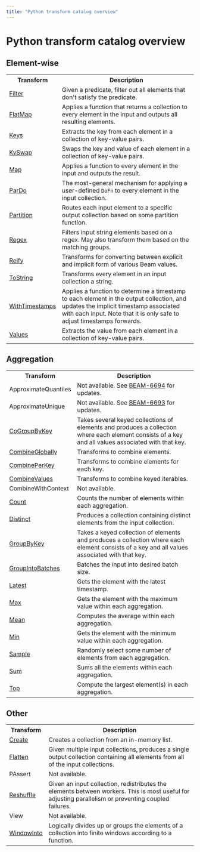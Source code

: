 ```yaml
---
title: "Python transform catalog overview"
---
```

<!--
Licensed under the Apache License, Version 2.0 (the "License");
you may not use this file except in compliance with the License.
You may obtain a copy of the License at

http://www.apache.org/licenses/LICENSE-2.0

Unless required by applicable law or agreed to in writing, software
distributed under the License is distributed on an "AS IS" BASIS,
WITHOUT WARRANTIES OR CONDITIONS OF ANY KIND, either express or implied.
See the License for the specific language governing permissions and
limitations under the License.
-->

# Python transform catalog overview

## Element-wise

<table class="table-bordered table-striped">
  <tr><th>Transform</th><th>Description</th></tr>
  <tr><td><a href="/documentation/transforms/python/elementwise/filter">Filter</a></td><td>Given a predicate, filter out all elements that don't satisfy the predicate.</td></tr>
  <tr><td><a href="/documentation/transforms/python/elementwise/flatmap">FlatMap</a></td><td>Applies a function that returns a collection to every element in the input and
  outputs all resulting elements.</td></tr>
  <tr><td><a href="/documentation/transforms/python/elementwise/keys">Keys</a></td><td>Extracts the key from each element in a collection of key-value pairs.</td></tr>
  <tr><td><a href="/documentation/transforms/python/elementwise/kvswap">KvSwap</a></td><td>Swaps the key and value of each element in a collection of key-value pairs.</td></tr>
  <tr><td><a href="/documentation/transforms/python/elementwise/map">Map</a></td><td>Applies a function to every element in the input and outputs the result.</td></tr>
  <tr><td><a href="/documentation/transforms/python/elementwise/pardo">ParDo</a></td><td>The most-general mechanism for applying a user-defined <code>DoFn</code> to every element
  in the input collection.</td></tr>
  <tr><td><a href="/documentation/transforms/python/elementwise/partition">Partition</a></td><td>Routes each input element to a specific output collection based on some partition
  function.</td></tr>
  <tr><td><a href="/documentation/transforms/python/elementwise/regex">Regex</a></td><td>Filters input string elements based on a regex. May also transform them based on the matching groups.</td></tr>
  <tr><td><a href="/documentation/transforms/python/elementwise/reify">Reify</a></td><td>Transforms for converting between explicit and implicit form of various Beam values.</td></tr>
  <tr><td><a href="/documentation/transforms/python/elementwise/tostring">ToString</a></td><td>Transforms every element in an input collection a string.</td></tr>
  <tr><td><a href="/documentation/transforms/python/elementwise/withtimestamps">WithTimestamps</a></td><td>Applies a function to determine a timestamp to each element in the output collection,
  and updates the implicit timestamp associated with each input. Note that it is only
  safe to adjust timestamps forwards.</td></tr>
  <tr><td><a href="/documentation/transforms/python/elementwise/values">Values</a></td><td>Extracts the value from each element in a collection of key-value pairs.</td></tr>
</table>

## Aggregation

<table class="table-bordered table-striped">
  <tr><th>Transform</th><th>Description</th></tr>
  <tr><td>ApproximateQuantiles</td><td>Not available. See <a href="https://issues.apache.org/jira/browse/BEAM-6694">BEAM-6694</a> for updates.</td></tr>
  <tr><td>ApproximateUnique</td><td>Not available. See <a href="https://issues.apache.org/jira/browse/BEAM-6693">BEAM-6693</a> for updates.</td></tr>
  <tr><td><a href="/documentation/transforms/python/aggregation/cogroupbykey">CoGroupByKey</a></td><td>Takes several keyed collections of elements and produces a collection where each element consists of a key and all values associated with that key.</td></tr>  
  <tr><td><a href="/documentation/transforms/python/aggregation/combineglobally">CombineGlobally</a></td><td>Transforms to combine elements.</td></tr>
  <tr><td><a href="/documentation/transforms/python/aggregation/combineperkey">CombinePerKey</a></td><td>Transforms to combine elements for each key.</td></tr>
  <tr><td><a href="/documentation/transforms/python/aggregation/combinevalues">CombineValues</a></td><td>Transforms to combine keyed iterables.</td></tr>
  <tr><td>CombineWithContext</td><td>Not available.</td></tr>
  <tr><td><a href="/documentation/transforms/python/aggregation/count">Count</a></td><td>Counts the number of elements within each aggregation.</td></tr>
  <tr><td><a href="/documentation/transforms/python/aggregation/distinct">Distinct</a></td><td>Produces a collection containing distinct elements from the input collection.</td></tr>  
  <tr><td><a href="/documentation/transforms/python/aggregation/groupbykey">GroupByKey</a></td><td>Takes a keyed collection of elements and produces a collection where each element consists of a key and all values associated with that key.</td></tr>
  <tr><td><a href="/documentation/transforms/python/aggregation/groupintobatches">GroupIntoBatches</a></td><td>Batches the input into desired batch size.</td></tr>
  <tr><td><a href="/documentation/transforms/python/aggregation/latest">Latest</a></td><td>Gets the element with the latest timestamp.</td></tr>
  <tr><td><a href="/documentation/transforms/python/aggregation/max">Max</a></td><td>Gets the element with the maximum value within each aggregation.</td></tr>
  <tr><td><a href="/documentation/transforms/python/aggregation/mean">Mean</a></td><td>Computes the average within each aggregation.</td></tr>
  <tr><td><a href="/documentation/transforms/python/aggregation/min">Min</a></td><td>Gets the element with the minimum value within each aggregation.</td></tr>
  <tr><td><a href="/documentation/transforms/python/aggregation/sample">Sample</a></td><td>Randomly select some number of elements from each aggregation.</td></tr>
  <tr><td><a href="/documentation/transforms/python/aggregation/sum">Sum</a></td><td>Sums all the elements within each aggregation.</td></tr>
  <tr><td><a href="/documentation/transforms/python/aggregation/top">Top</a></td><td>Compute the largest element(s) in each aggregation.</td></tr>
</table>

## Other

<table class="table-bordered table-striped">
  <tr><th>Transform</th><th>Description</th></tr>
  <tr><td><a href="/documentation/transforms/python/other/create">Create</a></td><td>Creates a collection from an in-memory list.</td></tr>
  <tr><td><a href="/documentation/transforms/python/other/flatten">Flatten</a></td><td>Given multiple input collections, produces a single output collection containing
  all elements from all of the input collections.
</td></tr>
  <tr><td>PAssert</td><td>Not available.</td></tr>
  <tr><td><a href="/documentation/transforms/python/other/reshuffle">Reshuffle</a></td><td>Given an input collection, redistributes the elements between workers. This is
  most useful for adjusting parallelism or preventing coupled failures.</td></tr>
  <tr><td>View</td><td>Not available.</td></tr>
  <tr><td><a href="/documentation/transforms/python/other/windowinto">WindowInto</a></td><td>Logically divides up or groups the elements of a collection into finite
  windows according to a function.</td></tr>
</table>
